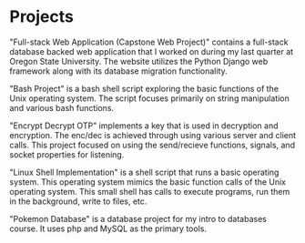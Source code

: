 # Projects 
"Full-stack Web Application (Capstone Web Project)" contains a full-stack database backed web application that I worked on during my last quarter at Oregon State University. The website utilizes the Python Django web framework along with its database migration functionality.

"Bash Project" is a bash shell script exploring the basic functions of the Unix operating system. The script focuses primarily on 
string manipulation and various bash functions.

"Encrypt Decrypt OTP" implements a key that is used in decryption and encryption. The enc/dec is achieved through using various
server and client calls. This project focused on using the send/recieve functions, signals, and socket properties for listening.

"Linux Shell Implementation" is a shell script that runs a basic operating system. This operating system mimics the basic function calls of the Unix operating system. This small shell has calls to execute programs, run them in the background, write to files, etc. 

"Pokemon Database" is a database project for my intro to databases course. It uses php and MySQL as the primary tools.

 
